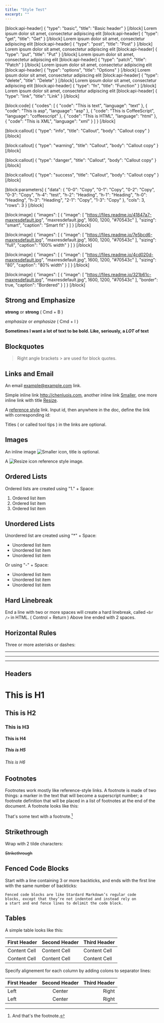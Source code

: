 ```yaml
---
title: "Style Test"
excerpt: ""
---
```

[block:api-header]
{
  "type": "basic",
  "title": "Basic header"
}
[/block]
Lorem ipsum dolor sit amet, consectetur adipiscing elit
[block:api-header]
{
  "type": "get",
  "title": "Get"
}
[/block]
Lorem ipsum dolor sit amet, consectetur adipiscing elit
[block:api-header]
{
  "type": "post",
  "title": "Post"
}
[/block]
Lorem ipsum dolor sit amet, consectetur adipiscing elit
[block:api-header]
{
  "type": "put",
  "title": "Put"
}
[/block]
Lorem ipsum dolor sit amet, consectetur adipiscing elit
[block:api-header]
{
  "type": "patch",
  "title": "Patch"
}
[/block]
Lorem ipsum dolor sit amet, consectetur adipiscing elit
[block:api-header]
{
  "type": "options",
  "title": "Options"
}
[/block]
Lorem ipsum dolor sit amet, consectetur adipiscing elit
[block:api-header]
{
  "type": "delete",
  "title": "Delete"
}
[/block]
Lorem ipsum dolor sit amet, consectetur adipiscing elit
[block:api-header]
{
  "type": "fn",
  "title": "Function"
}
[/block]
Lorem ipsum dolor sit amet, consectetur adipiscing elit
[block:api-header]
{
  "type": "link",
  "title": "Link"
}
[/block]

[block:code]
{
  "codes": [
    {
      "code": "This is text",
      "language": "text"
    },
    {
      "code": "This is asp",
      "language": "asp"
    },
    {
      "code": "This is CoffeeScript",
      "language": "coffeescript"
    },
    {
      "code": "This is HTML",
      "language": "html"
    },
    {
      "code": "This is XML",
      "language": "xml"
    }
  ]
}
[/block]

[block:callout]
{
  "type": "info",
  "title": "Callout",
  "body": "Callout copy"
}
[/block]

[block:callout]
{
  "type": "warning",
  "title": "Callout",
  "body": "Callout copy"
}
[/block]

[block:callout]
{
  "type": "danger",
  "title": "Callout",
  "body": "Callout copy"
}
[/block]

[block:callout]
{
  "type": "success",
  "title": "Callout",
  "body": "Callout copy"
}
[/block]

[block:parameters]
{
  "data": {
    "0-0": "Copy",
    "0-1": "Copy",
    "0-2": "Copy",
    "0-3": "Copy",
    "h-4": "test",
    "h-2": "Heading",
    "h-1": "Heading",
    "h-0": "Heading",
    "h-3": "Heading",
    "2-1": "Copy",
    "1-3": "Copy"
  },
  "cols": 3,
  "rows": 3
}
[/block]

[block:image]
{
  "images": [
    {
      "image": [
        "https://files.readme.io/41847a7-maxresdefault.jpg",
        "maxresdefault.jpg",
        1600,
        1200,
        "#70543c"
      ],
      "sizing": "smart",
      "caption": "Smart fit"
    }
  ]
}
[/block]

[block:image]
{
  "images": [
    {
      "image": [
        "https://files.readme.io/7e5bcd6-maxresdefault.jpg",
        "maxresdefault.jpg",
        1600,
        1200,
        "#70543c"
      ],
      "sizing": "full",
      "caption": "100% width"
    }
  ]
}
[/block]

[block:image]
{
  "images": [
    {
      "image": [
        "https://files.readme.io/4cd020d-maxresdefault.jpg",
        "maxresdefault.jpg",
        1600,
        1200,
        "#70543c"
      ],
      "sizing": "80",
      "caption": "80% width"
    }
  ]
}
[/block]

[block:image]
{
  "images": [
    {
      "image": [
        "https://files.readme.io/321b61c-maxresdefault.jpg",
        "maxresdefault.jpg",
        1600,
        1200,
        "#70543c"
      ],
      "border": true,
      "caption": "Bordered"
    }
  ]
}
[/block]
## Strong and Emphasize

**strong** or __strong__ ( Cmd + B )

*emphasize* or _emphasize_ ( Cmd + I )

**Sometimes I want a lot of text to be bold.
Like, seriously, a _LOT_ of text**

## Blockquotes

> Right angle brackets &gt; are used for block quotes.

## Links and Email

An email <example@example.com> link.

Simple inline link <http://chenluois.com>, another inline link [Smaller](http://smallerapp.com), one more inline link with title [Resize](http://resizesafari.com "a Safari extension").

A [reference style][id] link. Input id, then anywhere in the doc, define the link with corresponding id:

[id]: http://brandwatch.com "Brandwatch website"

Titles ( or called tool tips ) in the links are optional.

## Images

An inline image ![Smaller icon](http://smallerapp.com/favicon.ico "Title here"), title is optional.

A ![Resize icon][2] reference style image.

[2]: http://resizesafari.com/favicon.ico "Title"

##  Ordered Lists

Ordered lists are created using "1." + Space:

1. Ordered list item
2. Ordered list item
3. Ordered list item

## Unordered Lists

Unordered list are created using "*" + Space:

* Unordered list item
* Unordered list item
* Unordered list item

Or using "-" + Space:

- Unordered list item
- Unordered list item
- Unordered list item

## Hard Linebreak

End a line with two or more spaces will create a hard linebreak, called `<br />` in HTML. ( Control + Return )
Above line ended with 2 spaces.

## Horizontal Rules

Three or more asterisks or dashes:

***

---

- - - -

## Headers


# This is H1
## This is H2
### This is H3
#### This is H4
##### This is H5
###### This is H6

## Footnotes

Footnotes work mostly like reference-style links. A footnote is made of two things: a marker in the text that will become a superscript number; a footnote definition that will be placed in a list of footnotes at the end of the document. A footnote looks like this:

That's some text with a footnote.[^1]

[^1]: And that's the footnote.

## Strikethrough

Wrap with 2 tilde characters:

~~Strikethrough~~

## Fenced Code Blocks

Start with a line containing 3 or more backticks, and ends with the first line with the same number of backticks:

```
Fenced code blocks are like Stardard Markdown’s regular code
blocks, except that they’re not indented and instead rely on
a start and end fence lines to delimit the code block.
```

## Tables

A simple table looks like this:

First Header | Second Header | Third Header
------------ | ------------- | ------------
Content Cell | Content Cell  | Content Cell
Content Cell | Content Cell  | Content Cell

Specify alignement for each column by adding colons to separator lines:

First Header | Second Header | Third Header
:----------- | :-----------: | -----------:
Left         | Center        | Right
Left         | Center        | Right